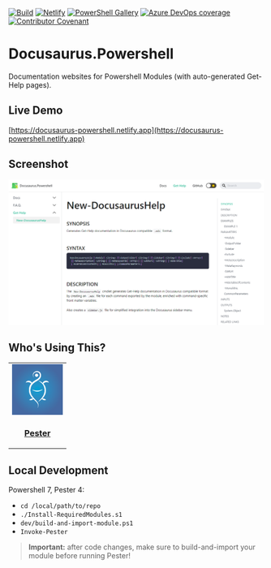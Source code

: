 [![Build](https://github.com/alt3/Docusaurus.Powershell/actions/workflows/main.yml/badge.svg)](https://github.com/alt3/Docusaurus.Powershell/actions/workflows/main.yml)
[![Netlify](https://img.shields.io/netlify/0f0b21b3-3caf-40a6-aaf8-4bc926523a0f?label=Netlify&style=flat-square)](https://app.netlify.app/sites/docusaurus-powershell/deploys/5da9a382df61220008fb04c0)
[![PowerShell Gallery](https://img.shields.io/powershellgallery/dt/Alt3.Docusaurus.Powershell?style=flat-square)](https://www.powershellgallery.com/packages/Alt3.Docusaurus.Powershell)
[![Azure DevOps coverage](https://img.shields.io/azure-devops/coverage/alt3bv/Docusaurus.Powershell/3?style=flat-square)](https://dev.azure.com/alt3bv/Docusaurus.Powershell/_build)
[![Contributor Covenant](https://img.shields.io/badge/Contributor%20Covenant-v2.0%20adopted-ff69b4.svg?style=flat-square)](https://www.contributor-covenant.org/version/2/0/code_of_conduct)

# Docusaurus.Powershell

Documentation websites for Powershell Modules (with auto-generated Get-Help pages).

## Live Demo

[https://docusaurus-powershell.netlify.app](https://docusaurus-powershell.netlify.app)

## Screenshot

![Screenshot](website/static/img/screenshot.png "Screenshot")

## Who's Using This?

<!-- prettier-ignore-start -->
<!-- markdownlint-disable -->
<table>
  <tr>
    <td align="center"><a href="https://pester.dev/"><img src="https://raw.githubusercontent.com/pester/Pester/master/images/logo.png" width="100px;" alt=""/><br /><h3>Pester</h3></td>
  </tr>
</table>

## Local Development

Powershell 7, Pester 4:

- `cd /local/path/to/repo`
- `./Install-RequiredModules.s1`
- `dev/build-and-import-module.ps1`
- `Invoke-Pester`

> **Important:** after code changes, make sure to build-and-import your module before running Pester!
